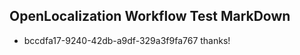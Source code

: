 ## OpenLocalization Workflow Test MarkDown
* bccdfa17-9240-42db-a9df-329a3f9fa767 thanks!

<!--HONumber=Aug16_HO1-->


